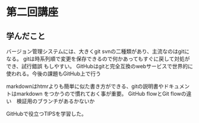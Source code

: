 # 第二回講座

## 学んだこと

バージョン管理システムには、大きくgit svnの二種類があり、主流なのはgitになる。
gitは時系列順で変更を保存できるので何かあってもすぐに戻して対処ができ、試行錯誤
もしやすい。
GitHubはgitと完全互換のwebサービスで世界的に使われる。今後の課題もGitHub上で行う

markdownはhtmrよりも簡単に似た書き方ができる、gitの説明書やドキュメントはmarkdown
をつかうので慣れておく事が重要。
GitHub flowとGit flowの違い　検証用のブランチがあるかないか

GitHubで役立つTIPSを学習した。